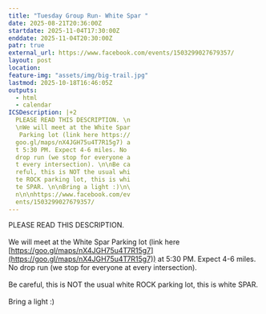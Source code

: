 ```yaml
---
title: "Tuesday Group Run- White Spar "
date: 2025-08-21T20:36:00Z
startdate: 2025-11-04T17:30:00Z
enddate: 2025-11-04T20:30:00Z
patr: true
external_url: https://www.facebook.com/events/1503299027679357/
layout: post
location: 
feature-img: "assets/img/big-trail.jpg"
lastmod: 2025-10-18T16:46:05Z
outputs:
  - html
  - calendar
ICSDescription: |+2
  PLEASE READ THIS DESCRIPTION. \n  \nWe will meet at the White Spar   Parking lot (link here https://  goo.gl/maps/nX4JGH75u4T7R15g7) a  t 5:30 PM. Expect 4-6 miles. No   drop run (we stop for everyone a  t every intersection). \n\nBe ca  reful, this is NOT the usual whi  te ROCK parking lot, this is whi  te SPAR. \n\nBring a light :)\n\  n\n\nhttps://www.facebook.com/ev  ents/1503299027679357/
---
```


PLEASE READ THIS DESCRIPTION. <br>
  <br>
  We will meet at the White Spar Parking lot (link here [https://goo.gl/maps/nX4JGH75u4T7R15g7](https://goo.gl/maps/nX4JGH75u4T7R15g7)) at 5&#58;30 PM. Expect 4-6 miles. No drop run (we stop for everyone at every intersection). <br>
  <br>
  Be careful, this is NOT the usual white ROCK parking lot, this is white SPAR. <br>
  <br>
  Bring a light &#58;)<br>
  <br>
  <br>
  <br>
  
